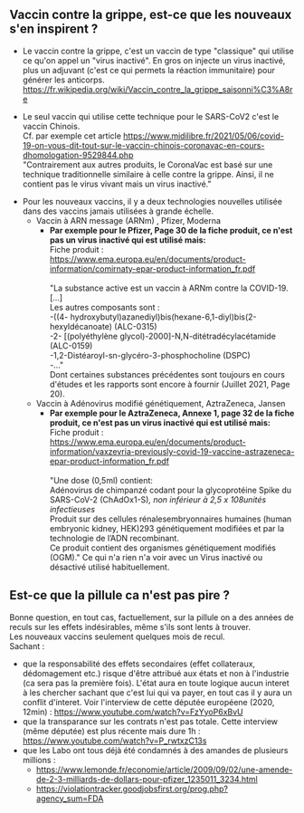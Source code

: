 ## Vaccin contre la grippe, est-ce que les nouveaux s'en inspirent ? 

* Le vaccin contre la grippe, c'est un vaccin de type "classique" qui utilise ce qu'on appel un "virus inactivé". 
En gros on injecte un virus inactivé, plus un adjuvant (c'est ce qui permets la réaction immunitaire) pour générer les anticorps. 
https://fr.wikipedia.org/wiki/Vaccin_contre_la_grippe_saisonni%C3%A8re

* Le seul vaccin qui utilise cette technique pour le SARS-CoV2 c'est le vaccin Chinois.<br>
Cf. par exemple cet article https://www.midilibre.fr/2021/05/06/covid-19-on-vous-dit-tout-sur-le-vaccin-chinois-coronavac-en-cours-dhomologation-9529844.php <br>
"Contrairement aux autres produits, le CoronaVac est basé sur une technique traditionnelle similaire à celle contre la grippe. Ainsi, il ne contient pas le virus vivant mais un virus inactivé." <br>

- Pour les nouveaux vaccins, il y a deux technologies nouvelles utilisée dans des vaccins jamais utilisées à grande échelle. 
  - Vaccin à ARN message (ARNm) , Pfizer, Moderna
    - __Par exemple pour le Pfizer, Page 30 de la fiche produit, ce n'est pas un virus inactivé qui est utilisé mais:__<br>
Fiche produit : https://www.ema.europa.eu/en/documents/product-information/comirnaty-epar-product-information_fr.pdf <br><br>
    "La substance active est un vaccin à ARNm contre la COVID-19. [...] <br> Les autres composants sont : <br> -((4-  hydroxybutyl)azanediyl)bis(hexane-6,1-diyl)bis(2-hexyldécanoate) (ALC-0315)<br>-2-  [(polyéthylène glycol)-2000]-N,N-ditétradécylacétamide (ALC-0159)<br>-1,2-Distéaroyl-sn-glycéro-3-phosphocholine (DSPC)<br>-..."<br>
Dont certaines substances précédentes sont toujours en cours d'études et les rapports sont encore à fournir (Juillet 2021, Page 20). 
  - Vaccin à Adénovirus modifié génétiquement, AztraZeneca, Jansen <br>
     - __Par exemple pour le AztraZeneca, Annexe 1, page 32 de la fiche produit, ce n'est pas un virus inactivé qui est utilisé mais:__ <br>
Fiche produit : https://www.ema.europa.eu/en/documents/product-information/vaxzevria-previously-covid-19-vaccine-astrazeneca-epar-product-information_fr.pdf <br><br>
"Une dose (0,5ml) contient:<br>Adénovirus de chimpanzé codant pour la glycoprotéine Spike du SARS-CoV-2 (ChAdOx1-S)*, non inférieur à 2,5 x 108unités infectieuses <br>* Produit sur des cellules rénalesembryonnaires humaines (human embryonic kidney, HEK)293 génétiquement modifiées et par la technologie de l’ADN recombinant.<br>Ce produit contient des organismes génétiquement modifiés (OGM)."
Ce qui n'a rien n'a voir avec un Virus inactivé ou désactivé utilisé habituellement. 




## Est-ce que la pillule ca n'est pas pire ? 
Bonne question, en tout cas, factuellement, sur la pillule on a des années de reculs sur les effets indésirables, même s'ils sont lents à trouver. 
<br>Les nouveaux vaccins seulement quelques mois de recul. <br> Sachant : <br>
- que la responsabilité des effets secondaires (effet collateraux, dédomagement etc.) risque d'être attribué aux états et non à l'industrie (ca sera pas la première fois). L'état aura en toute logique aucun interet à les chercher sachant que c'est lui qui va payer, en tout cas il y aura un conflit d'interet. 
Voir l'interview de cette députée européene (2020, 12min) : https://www.youtube.com/watch?v=FzYyoP6xBvU <br>
- que la transparance sur les contrats n'est pas totale. 
Cette interview (même députée) est plus récente mais dure 1h : https://www.youtube.com/watch?v=P_rwtxzC13s <br>
- que les Labo ont tous déjà été condamnés à des amandes de plusieurs millions : 
   - https://www.lemonde.fr/economie/article/2009/09/02/une-amende-de-2-3-milliards-de-dollars-pour-pfizer_1235011_3234.html 
   - https://violationtracker.goodjobsfirst.org/prog.php?agency_sum=FDA



